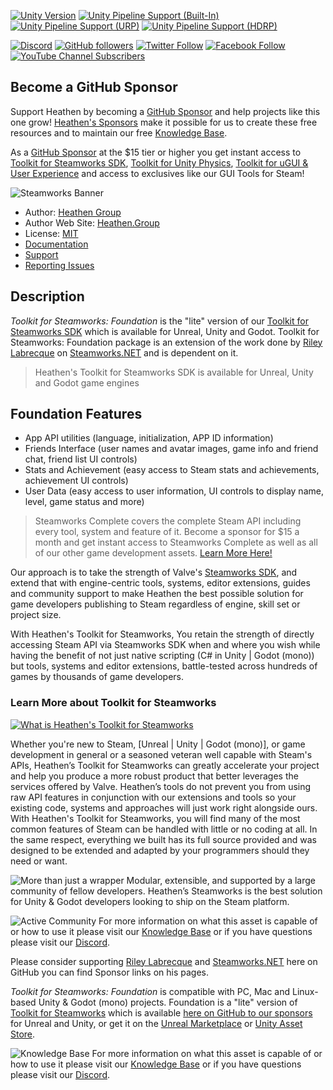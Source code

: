 
[![Unity Version](https://img.shields.io/badge/Unity-2021.3%20LTS%2B-blueviolet?logo=unity)](https://unity3d.com/get-unity/download)
[![Unity Pipeline Support (Built-In)](https://img.shields.io/badge/BiRP_✅-646464?logo=unity)](https://unity3d.com/get-unity/download)
[![Unity Pipeline Support (URP)](https://img.shields.io/badge/URP_✅-646464?logo=unity)](https://unity3d.com/get-unity/download)
[![Unity Pipeline Support (HDRP)](https://img.shields.io/badge/HDRP_✅-646464?logo=unity)](https://unity3d.com/get-unity/download)

[![Discord](https://img.shields.io/badge/Discord--1877F2?style=social&logo=discord)](https://discord.gg/6X3xrRc)
[![GitHub followers](https://img.shields.io/github/followers/heathen-engineering?style=social)](https://github.com/heathen-engineering?tab=followers)
[![Twitter Follow](https://img.shields.io/twitter/follow/HeathenEngineer?style=social)](http://twitter.com/intent/user?screen_name=HeathenEngineer)
[![Facebook Follow](https://img.shields.io/badge/Follow_@Heathen--1877F2?style=social&logo=facebook)](https://www.facebook.com/heathenengineering)
[![YouTube Channel Subscribers](https://img.shields.io/youtube/channel/subscribers/UCmPD1mHqMk_emJ25KbaGpWQ?style=social)](https://www.youtube.com/Heathenengineering)
## Become a GitHub Sponsor
Support Heathen by becoming a [GitHub Sponsor](https://github.com/sponsors/heathen-engineering) and help projects like this one grow! [Heathen's Sponsors](https://github.com/sponsors/heathen-engineering) make it possible for us to create these free resources and to maintain our free [Knowledge Base](https://kb.heathenengineering.com/company/introduction). 

As a [GitHub Sponsor](https://github.com/sponsors/heathen-engineering) at the $15 tier or higher you get instant access to [Toolkit for Steamworks SDK](https://www.heathen.group/steamworks), [Toolkit for Unity Physics](https://www.heathen.group/physkit), [Toolkit for uGUI & User Experience](https://www.heathen.group/ux) and access to exclusives like our GUI Tools for Steam!

![Steamworks Banner](https://github.com/heathen-engineering/SteamworksFoundation/assets/31243736/a8f0cce4-8905-4424-a866-2202096eaaa7)
* Author: [Heathen Group](https://github.com/sponsors/heathen-engineering)
* Author Web Site: [Heathen.Group](https://heathen.group)
* License: [MIT](https://github.com/heathen-engineering/SteamworksFoundation/blob/main/LICENSE.md)
* [Documentation](https://kb.heathenengineering.com/assets/steamworks)
* [Support](https://discord.gg/6X3xrRc)
* [Reporting Issues](https://github.com/heathen-engineering/SteamworksFoundation/issues)

## Description
_Toolkit for Steamworks: Foundation_ is the "lite" version of our [Toolkit for Steamworks SDK](https://www.heathen.group/steamworks) which is available for Unreal, Unity and Godot. Toolkit for Steamworks: Foundation package is an extension of the work done by [Riley Labrecque](https://github.com/rlabrecque) on [Steamworks.NET](https://github.com/rlabrecque/Steamworks.NET) and is dependent on it. 

> Heathen's Toolkit for Steamworks SDK is available for Unreal, Unity and Godot game engines

## Foundation Features
* App API utilities (language, initialization, APP ID information)
* Friends Interface (user names and avatar images, game info and friend chat, friend list UI controls)
* Stats and Achievement (easy access to Steam stats and achievements, achievement UI controls)
* User Data (easy access to user information, UI controls to display name, level, game status and more)

> Steamworks Complete covers the complete Steam API including every tool, system and feature of it. Become a sponsor for $15 a month and get instant access to Steamworks Complete as well as all of our other game development assets. [Learn More Here!](https://kb.heathen.group/company/become-a-sponsor)

Our approach is to take the strength of Valve's [Steamworks SDK](https://partner.steamgames.com/doc/sdk), and extend that with engine-centric tools, systems, editor extensions, guides and community support to make Heathen the best possible solution for game developers publishing to Steam regardless of engine, skill set or project size. 

With Heathen's Toolkit for Steamworks, You retain the strength of directly accessing Steam API via Steamworks SDK when and where you wish while having the benefit of not just native scripting (C# in Unity | Godot (mono)) but tools, systems and editor extensions, battle-tested across hundreds of games by thousands of game developers. 

### Learn More about Toolkit for Steamworks
[![What is Heathen's Toolkit for Steamworks](https://static.wixstatic.com/media/6ca001_d8db9e631f42495e87f65272f4eea058~mv2.png)](https://www.youtube.com/watch?v=6ujmZI1qUYI "What is Heathen's Steamworks")

Whether you're new to Steam, [Unreal | Unity | Godot (mono)], or game development in general or a seasoned veteran well capable with Steam's APIs, Heathen’s Toolkit for Steamworks can greatly accelerate your project and help you produce a more robust product that better leverages the services offered by Valve. Heathen’s tools do not prevent you from using raw API features in conjunction with our extensions and tools so your existing code, systems and approaches will just work right alongside ours. With Heathen's Toolkit for Steamworks, you will find many of the most common features of Steam can be handled with little or no coding at all. In the same respect, everything we built has its full source provided and was designed to be extended and adapted by your programmers should they need or want. 

![More than just a wrapper](https://github.com/heathen-engineering/SteamworksFoundation/assets/31243736/43a50e92-4d89-4fde-b441-da3b2844015d)
Modular, extensible, and supported by a large community of fellow developers. Heathen’s Steamworks is the best solution for Unity & Godot developers looking to ship on the Steam platform.

![Active Community](https://github.com/heathen-engineering/SteamworksFoundation/assets/31243736/9861fbbe-086a-445a-8f3c-defa226a20cc)
For more information on what this asset is capable of or how to use it please visit our [Knowledge Base](https://kb.heathenengineering.com/assets/steamworks) or if you have questions please visit our [Discord](https://discord.gg/6X3xrRc).

Please consider supporting [Riley Labrecque](https://github.com/rlabrecque) and [Steamworks.NET](https://github.com/rlabrecque/Steamworks.NET) here on GitHub you can find Sponsor links on his pages.

_Toolkit for Steamworks: Foundation_ is compatible with PC, Mac and Linux-based Unity & Godot (mono) projects. Foundation is a "lite" version of [Toolkit for Steamworks](https://www.heathen.group/steamworks) which is available [here on GitHub to our sponsors](https://github.com/sponsors/heathen-engineering) for Unreal and Unity, or get it on the [Unreal Marketplace](https://www.unrealengine.com/marketplace/en-US/product/ad658ddf5c434478acb95f9091ea279c) or [Unity Asset Store](https://assetstore.unity.com/packages/tools/integration/steamworks-v2-complete-190316).

![Knowledge Base](https://github.com/heathen-engineering/SteamworksFoundation/assets/31243736/7246d697-3550-4283-9feb-10cd1ea86b9d)
For more information on what this asset is capable of or how to use it please visit our [Knowledge Base](https://kb.heathenengineering.com/assets/steamworks) or if you have questions please visit our [Discord](https://discord.gg/6X3xrRc).
